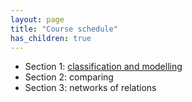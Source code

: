 ```yaml
---
layout: page
title: "Course schedule"
has_children: true
---
```


- Section 1: [classification and modelling](./part1/)
- Section 2: comparing
- Section 3: networks of relations
